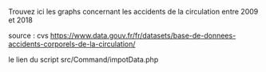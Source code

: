 Trouvez ici les graphs concernant les accidents de la circulation entre 2009 et 2018 

source : cvs https://www.data.gouv.fr/fr/datasets/base-de-donnees-accidents-corporels-de-la-circulation/

le lien du script src/Command/impotData.php
